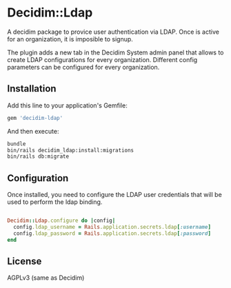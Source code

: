 # Decidim::Ldap

A decidim package to provice user authentication via LDAP. Once is active for an organization,
it is imposible to signup.

The plugin adds a new tab in the Decidim System admin panel that allows to create LDAP configurations
for every organization. Different config parameters can be configured for every organization.

## Installation

Add this line to your application's Gemfile:

```ruby
gem 'decidim-ldap'
```

And then execute:

```bash
bundle
bin/rails decidim_ldap:install:migrations
bin/rails db:migrate
```

## Configuration

Once installed, you need to configure the LDAP user credentials that will be used
to perform the ldap binding.

```ruby

Decidim::Ldap.configure do |config|
  config.ldap_username = Rails.application.secrets.ldap[:username]
  config.ldap_password = Rails.application.secrets.ldap[:password]
end
```

## License

AGPLv3 (same as Decidim)
